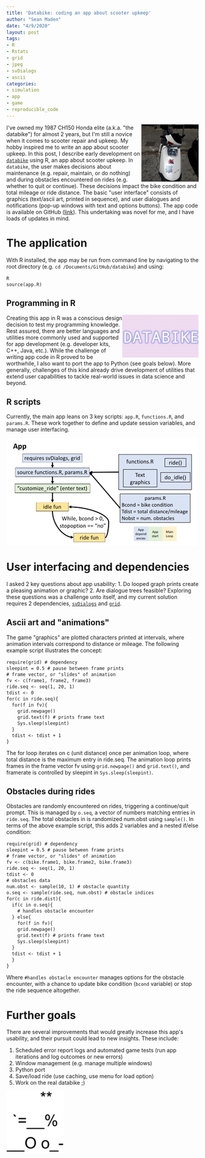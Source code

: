```yaml
---
title: 'Databike: coding an app about scooter upkeep'
author: "Sean Maden"
date: "4/9/2020"
layout: post
tags:
- R
- Rstats
- grid
- jpeg
- svDialogs
- ascii
categories:
- simulation
- app
- game
- reproducible_code
---
```


<img src="https://raw.githubusercontent.com/metamaden/databike/master/appnotes/imgs/databike_ch150elite.jpg" align = "right" alt="elite" width="150"/>

I've owned my 1987 CH150 Honda elite (a.k.a. "the databike") for almost 2 years, but I'm still a novice when it comes to scooter repair and upkeep. My hobby inspired me to write an app about scooter upkeep. In this post, I describe early development on [`databike`](https://github.com/metamaden/databike/) using R, an app about scooter upkeep. In `databike`, the user makes decisions about maintenance (e.g. repair, maintain, or do nothing) and during obstacles encountered on rides (e.g. whether to quit or continue). These decisions impact the bike condition and total mileage or ride distance. The basic "user interface" consists of graphics (text/ascii art, printed in sequence), and user dialogues and notifications (pop-up windows with text and options buttons). The app code is available on GitHub ([link](https://github.com/metamaden/databike/)). This undertaking was novel for me, and I have loads of updates in mind.

# The application

With R installed, the app may be run from command line by navigating to the root directory (e.g. `cd /Documents/GitHub/databike`) and using:

```
R
source(app.R)
```

## Programming in R

<img src="https://raw.githubusercontent.com/metamaden/databike/master/appnotes/imgs/logo.jpg" align = "right" alt="logo" width="200"/>

Creating this app in R was a conscious design decision to test my programming knowledge. Rest assured, there are better languages and utilities more commonly used and supported for app development (e.g. developer kits, C++, Java, etc.). While the challenge of writing app code in R proved to be worthwhile, I also want to port the app to Python (see goals below). More generally, challenges of this kind already drive development of utilities that extend user capabilities to tackle real-world issues in data science and beyond.

## R scripts

Currently, the main app leans on 3 key scripts: `app.R`, `functions.R`, and `params.R`. These work together to define and update session variables, and manage user interfacing.

<img src="https://raw.githubusercontent.com/metamaden/databike/master/appnotes/imgs/app_flowchart.jpg" align = "center" alt="logo" width="500"/>

# User interfacing and dependencies

I asked 2 key questions about app usability: 1. Do looped graph prints create a pleasing animation or graphic? 2. Are dialogue trees feasible? Exploring these questions was a challenge unto itself, and my current solution requires 2 dependencies, [`svDialogs`](https://cran.r-project.org/web/packages/svDialogs/index.html) and [`grid`](https://bookdown.org/rdpeng/RProgDA/the-grid-package.html). 

## Ascii art and "animations"

The game "graphics" are plotted characters printed at intervals, where animation intervals correspond to distance or mileage. The following example script illustrates the concept:

```
require(grid) # dependency
sleepint = 0.5 # pause between frame prints
# frame vector, or "slides" of animation
fv <- c(frame1, frame2, frame3)
ride.seq <- seq(1, 20, 1)
tdist <- 0
for(c in ride.seq){
  for(f in fv){
    grid.newpage()
    grid.text(f) # prints frame text
    Sys.sleep(sleepint)
  }
  tdist <- tdist + 1
}
```

The for loop iterates on c (unit distance) once per animation loop, where total distance is the maximum entry in ride.seq. The animation loop prints frames in the frame vector fv using `grid.newpage()` and `grid.text()`, and framerate is controlled by sleepint in `Sys.sleep(sleepint)`. 

## Obstacles during rides

Obstacles are randomly encountered on rides, triggering a continue/quit prompt. This is managed by `o.seq`, a vector of numbers matching entries in `ride.seq`. The total obstacles in is randomized num.obst using `sample()`. In terms of the above example script, this adds 2 variables and a nested if/else condition:
 
```
require(grid) # dependency
sleepint = 0.5 # pause between frame prints
# frame vector, or "slides" of animation
fv <- c(bike.frame1, bike.frame2, bike.frame3)
ride.seq <- seq(1, 20, 1)
tdist <- 0
# obstacles data
num.obst <- sample(10, 1) # obstacle quantity
o.seq <- sample(ride.seq, num.obst) # obstacle indices
for(c in ride.dist){
  if(c in o.seq){
    # handles obstacle encounter
  } else{
    for(f in fv){
    grid.newpage()
    grid.text(f) # prints frame text
    Sys.sleep(sleepint)
  }
  tdist <- tdist + 1
  }
}
```

Where `#handles obstacle encounter` manages options for the obstacle encounter, with a chance to update bike condition (`bcond` variable) or stop the ride sequence altogether.

# Further goals

There are several improvements that would greatly increase this app's usability, and their pursuit could lead to new insights. These include:

1. Scheduled error report logs and automated game tests (run app iterations and log outcomes or new errors)
2. Window management (e.g. manage multiple windows)
3. Python port
4. Save/load ride (use caching, use menu for load option)
5. Work on the real databike ;)

<img src="https://raw.githubusercontent.com/metamaden/databike/master/appnotes/imgs/drive.gif" align = "center" alt="drive" width="150"/>
